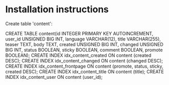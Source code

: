 Installation instructions
=========================

Create table 'content':

CREATE TABLE content(id INTEGER PRIMARY KEY AUTOINCREMENT, user_id UNSIGNED BIG INT, language VARCHAR(12), title VARCHAR(255), teaser TEXT, body TEXT, created UNSIGNED BIG INT, changed UNSIGNED BIG INT, status BOOLEAN, sticky BOOLEAN, comment BOOLEAN, promote BOOLEAN);
CREATE INDEX idx_content_created ON content (created DESC);
CREATE INDEX idx_content_changed ON content (changed DESC);
CREATE INDEX idx_content_frontpage ON content (promote, status, sticky, created DESC);
CREATE INDEX idx_content_title ON content (title);
CREATE INDEX idx_content_user ON content (user_id);
